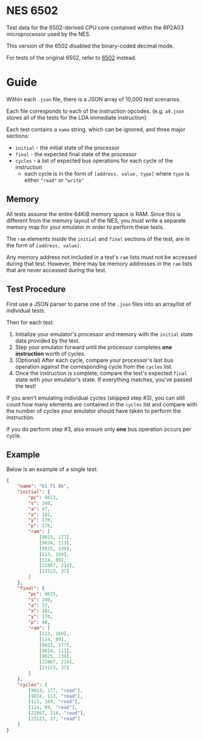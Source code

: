 # NES 6502

Test data for the 6502-derived CPU core contained within the RP2A03 microprocessor used by the NES.

This version of the 6502 disabled the binary-coded decimal mode.

For tests of the original 6502, refer to [6502](../6502/) instead.

# Guide

Within each `.json` file, there is a JSON array of 10,000 test scenarios.

Each file corresponds to each of the instruction opcodes. (e.g. `a9.json` stores all of the tests for the LDA immediate instruction)

Each test contains a `name` string, which can be ignored, and three major sections:
* `initial` - the initial state of the processor
* `final` - the expected final state of the processor
* `cycles` - a list of expected bus operations for each cycle of the instruction
  * each cycle is in the form of `[address, value, type]` where `type` is either `"read"` or `"write"`

## Memory

All tests assume the entire 64KiB memory space is RAM. Since this is different from the memory layout of the NES, you _must_ write a separate memory map for your emulator in order to perform these tests.

The `ram` elements inside the `initial` and `final` sections of the test, are in the form of `[address, value]`.

Any memory address not included in a test's `ram` lists must not be accessed during that test. However, there may be memory addresses in the `ram` lists that are never accessed during the test.

## Test Procedure

First use a JSON parser to parse one of the `.json` files into an array/list of individual tests.

Then for each test:
1. Initialize your emulator's processor and memory with the `initial` state data provided by the test.
2. Step your emulator forward until the processor completes **one instruction** worth of cycles.
3. (Optional) After each cycle, compare your processor's last bus operation against the corresponding cycle from the `cycles` list.
4. Once the instruction is complete, compare the test's expected `final` state with your emulator's state. If everything matches, you've passed the test!

If you aren't emulating individual cycles (skipped step #3), you can still count how many elements are contained in the `cycles` list and compare with the number of cycles your emulator should have taken to perform the instruction.

If you do perform step #3, also ensure only **one** bus operation occurs per cycle.

## Example

Below is an example of a single test:
```JSON
{
	"name": "b1 71 8b",
	"initial": {
		"pc": 9023,
		"s": 240,
		"a": 47,
		"x": 162,
		"y": 170,
		"p": 170,
		"ram": [
			[9023, 177],
			[9024, 113],
			[9025, 139],
			[113, 169],
			[114, 89],
			[22867, 214],
			[23123, 37]
		]
	},
	"final": {
		"pc": 9025,
		"s": 240,
		"a": 37,
		"x": 162,
		"y": 170,
		"p": 40,
		"ram": [
			[113, 169],
			[114, 89],
			[9023, 177],
			[9024, 113],
			[9025, 139],
			[22867, 214],
			[23123, 37]
		]
	},
	"cycles": [
		[9023, 177, "read"],
		[9024, 113, "read"],
		[113, 169, "read"],
		[114, 89, "read"],
		[22867, 214, "read"],
		[23123, 37, "read"]
	]
}
```
